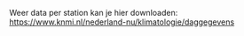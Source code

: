 Weer data per station kan je hier downloaden: https://www.knmi.nl/nederland-nu/klimatologie/daggegevens
